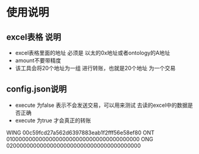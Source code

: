 # 使用说明
## excel表格 说明
* excel表格里面的地址 必须是 以太的0x地址或者ontology的A地址
* amount不要带精度
* 该工具会将20个地址为一组  进行转账，也就是20个地址 为一个交易

## config.json说明

* execute  为false 表示不会发送交易，可以用来测试 去读的excel中的数据是否正确
* execute 为true   才会真正的转账


WING  00c59fcd27a562d6397883eab1f2fff56e58ef80
ONT   0100000000000000000000000000000000000000
ONG   0200000000000000000000000000000000000000
